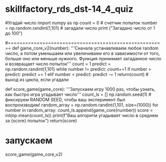 # skillfactory_rds_dst-14_4_quiz
#Угадай число
import numpy as np
count = 0                            # счетчик попыток
number = np.random.randint(1,101)    # загадали число
print ("Загадано число от 1 до 100")

#=======================================================
def game_core_v2(number):
    '''Сначала устанавливаем любое random число, а потом уменьшаем или увеличиваем его в зависимости от того, больше оно или меньше нужного.
       Функция принимает загаданное число и возвращает число попыток'''
    count = 1
    predict = np.random.randint(1,101)
    while number != predict:
        count+=1
        if number > predict: 
            predict += 1
        elif number < predict: 
            predict -= 1
    return(count) # выход из цикла, если угадали

        
        
def score_game(game_core):
    '''Запускаем игру 1000 раз, чтобы узнать, как быстро игра угадывает число'''
    count_ls = []
    np.random.seed(1)  # фиксируем RANDOM SEED, чтобы ваш эксперимент был воспроизводим!
    random_array = np.random.randint(1,101, size=(1000))
    for number in random_array:
        count_ls.append(game_core(number))
    score = int(np.mean(count_ls))
    print(f"Ваш алгоритм угадывает число в среднем за {score} попыток")
    return(score)

# запускаем
score_game(game_core_v2)